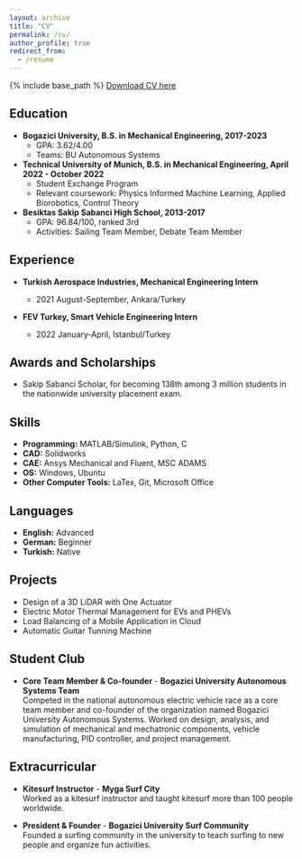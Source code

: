 ```yaml
---
layout: archive
title: "CV"
permalink: /cv/
author_profile: true
redirect_from:
  - /resume
---
```

{% include base_path %}
<a href="/files/CV.pdf" download>Download CV here</a>

## Education
* **Bogazici University, B.S. in Mechanical Engineering, 2017-2023**
  * GPA: 3.62/4.00
  * Teams: BU Autonomous Systems
* **Technical University of Munich, B.S. in Mechanical Engineering, April 2022 - October 2022**
  * Student Exchange Program
  * Relevant coursework: Physics Informed Machine Learning, Applied Biorobotics, Control Theory
* **Besiktas Sakip Sabanci High School, 2013-2017**
  * GPA: 96.84/100, ranked 3rd  
  * Activities: Sailing Team Member, Debate Team Member

## Experience
* **Turkish Aerospace Industries, Mechanical Engineering Intern**
  * 2021 August-September,   Ankara/Turkey

* **FEV Turkey, Smart Vehicle Engineering Intern**
  * 2022 January-April,   Istanbul/Turkey

## Awards and Scholarships
* Sakip Sabanci Scholar, for becoming 138th among 3 million students in the nationwide university placement exam. 

## Skills
* **Programming:** MATLAB/Simulink, Python, C
* **CAD:** Solidworks
* **CAE:** Ansys Mechanical and Fluent, MSC ADAMS
* **OS:** Windows, Ubuntu
* **Other Computer Tools:** LaTex, Git, Microsoft Office  

## Languages
* **English:** Advanced
* **German:**  Beginner
* **Turkish:**  Native

## Projects
<!-- * Temperature Control of an Oil Heater -->
* Design of a 3D LiDAR with One Actuator
* Electric Motor Thermal Management for EVs and PHEVs
* Load Balancing of a Mobile Application in Cloud
* Automatic Guitar Tunning Machine
<!-- * Autonomous Electric Car Competition -->

## Student Club
* **Core Team Member & Co-founder** - **Bogazici University Autonomous Systems Team** <br>
Competed in the national autonomous electric vehicle race as a core team member and co-founder of the organization named Bogazici University Autonomous Systems. Worked on design, analysis, and simulation of mechanical and mechatronic components, vehicle manufacturing, PID controller, and project management.

## Extracurricular
* **Kitesurf Instructor** - **Myga Surf City** <br>
Worked as a kitesurf instructor and taught kitesurf more than 100 people worldwide.

* **President & Founder** - **Bogazici University Surf Community** <br> 
Founded a surfing community in the university to teach surfing to new people and organize fun activities.